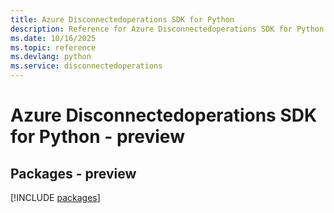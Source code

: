 ```yaml
---
title: Azure Disconnectedoperations SDK for Python
description: Reference for Azure Disconnectedoperations SDK for Python
ms.date: 10/16/2025
ms.topic: reference
ms.devlang: python
ms.service: disconnectedoperations
---
```

# Azure Disconnectedoperations SDK for Python - preview
## Packages - preview
[!INCLUDE [packages](disconnectedoperations-index.md)]
